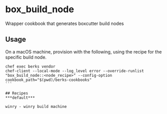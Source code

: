 # box_build_node

Wrapper cookbook that generates boxcutter build nodes

## Usage

On a macOS machine, provision with the following, using the recipe for
the specific build node.

````
chef exec berks vendor
chef-client --local-mode --log_level error --override-runlist "box_build_node::<node_recipe>" --config-option cookbook_path="$(pwd)/berks-cookbooks"
```

## Recipes
***default***

winry - winry build machine

